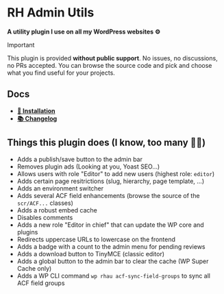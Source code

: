 # RH Admin Utils

**A utility plugin I use on all my WordPress websites ⚙️**<br>

> [!IMPORTANT]
> This plugin is provided **without public support**. No issues, no discussions, no PRs accepted.
> You can browse the source code and pick and choose what you find useful for your projects.

## Docs
- [**🔌 Installation**](./INSTALLATION.md)
- [**📚 Changelog**](./CHANGELOG.md)

## Things this plugin does (I know, too many 🤷‍♂️)

- Adds a publish/save button to the admin bar
- Removes plugin ads (Looking at you, Yoast SEO...)
- Allows users with role "Editor" to add new users (highest role: `editor`)
- Adds certain page resitrictions (slug, hierarchy, page template, ...)
- Adds an environment switcher
- Adds several ACF field enhancements (browse the source of the `scr/ACF...` classes)
- Adds a robust embed cache
- Disables comments
- Adds a new role "Editor in chief" that can update the WP core and plugins
- Redirects uppercase URLs to lowercase on the frontend
- Adds a badge with a count to the admin menu for pending reviews
- Adds a download button to TinyMCE (classic editor)
- Adds a global button to the admin bar to clear the cache (WP Super Cache only)
- Adds a WP CLI command `wp rhau acf-sync-field-groups` to sync all ACF field groups